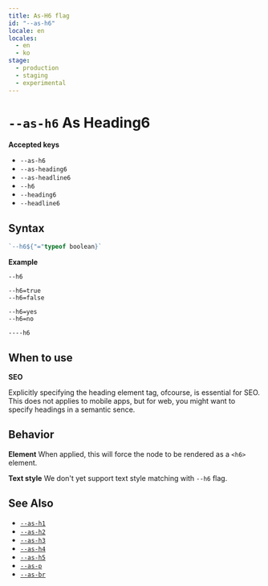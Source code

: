 ```yaml
---
title: As-H6 flag
id: "--as-h6"
locale: en
locales:
  - en
  - ko
stage:
  - production
  - staging
  - experimental
---
```


# `--as-h6` As Heading6

**Accepted keys**

- `--as-h6`
- `--as-heading6`
- `--as-headline6`
- `--h6`
- `--heading6`
- `--headline6`

## Syntax

```ts
`--h6${"="typeof boolean}`
```

**Example**

```
--h6

--h6=true
--h6=false

--h6=yes
--h6=no

----h6
```

## When to use

<!-- shared content between h1~h6 -->

**SEO**

Explicitly specifying the heading element tag, ofcourse, is essential for SEO.
This does not applies to mobile apps, but for web, you might want to specify headings in a semantic sence.

## Behavior

**Element**
When applied, this will force the node to be rendered as a `<h6>` element.

**Text style**
We don't yet support text style matching with `--h6` flag.

## See Also

- [`--as-h1`](./--as-h1)
- [`--as-h2`](./--as-h2)
- [`--as-h3`](./--as-h3)
- [`--as-h4`](./--as-h4)
- [`--as-h5`](./--as-h5)
- [`--as-p`](./--as-p)
- [`--as-br`](./--as-br)

